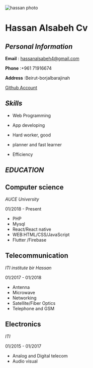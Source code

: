 ![hassan photo](https://user-images.githubusercontent.com/72017216/117552063-fc7fb700-b051-11eb-9b82-34e56deae425.jpg)

# Hassan Alsabeh Cv
## _Personal Information_


**Email** : hassanalsabeh4@gmail.com

**Phone** :+961 71916674

**Address** :Beirut-borjalbarajinah

[Github Account](https://gist.github.com/HassanAlsabeh)

## *Skills*

* Web Programming

* App developing

* Hard worker, good

* planner and fast learner

* Efficiency

## *EDUCATION*
## **Computer science**

*AUCE University*

01/2018 - Present
 

* PHP 
 * Mysql 
 * React/React native
* WEB:HTML/CSS/JavaScript 
* Flutter /Firebase

## **Telecommunication** 

*ITI institute bir Hassan*

01/2017 - 01/2018

* Antenna 
* Microwave
* Networking 
* Satellite/Fiber Optics
* Telephone and GSM

## **Electronics**

*ITI*

01/2015 - 01/2017

* Analog and Digital telecom 
* Audio visual